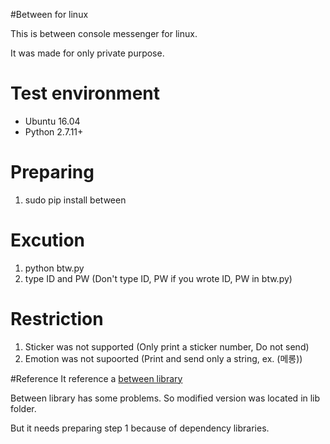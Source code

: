
#Between for linux

This is between console messenger for linux.

It was made for only private purpose.

# Test environment
- Ubuntu 16.04
- Python 2.7.11+

# Preparing
1. sudo pip install between

# Excution
1. python btw.py
2. type ID and PW (Don't type ID, PW if you wrote ID, PW in btw.py)

# Restriction
1. Sticker was not supported (Only print a sticker number, Do not send)
2. Emotion was not supoorted (Print and send only a string, ex. (메롱))

#Reference
It reference a [between library](https://github.com/carpedm20/between/)

Between library has some problems. So modified version was located in lib folder.

But it needs preparing step 1 because of dependency libraries.
